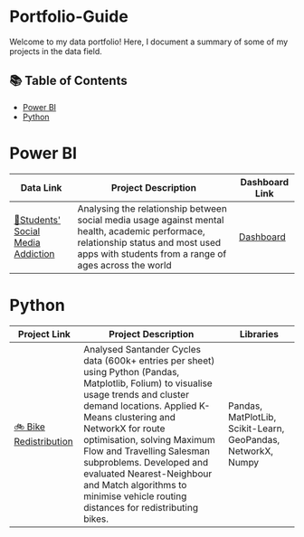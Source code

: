 # Portfolio-Guide
Welcome to my data portfolio! Here, I document a summary of some of my projects in the data field.

## 📚 Table of Contents
- [Power BI](#power-bi)
- [Python](#python)

# Power BI
| Data Link | Project Description | Dashboard Link |
|---------|-------------|-------|
| [📱Students' Social Media Addiction](https://www.kaggle.com/datasets/adilshamim8/social-media-addiction-vs-relationships?resource=download)| Analysing the relationship between social media usage against mental health, academic performace, relationship status and most used apps with students from a range of ages across the world | [Dashboard](https://github.com/maryamzarin/SocialMediaAddiction/blob/main/Dashboard-%20Students'%20Social%20Media%20Addiction%20.pdf)

# Python
| Project Link | Project Description | Libraries |
|---------|-------------|-------|
|[🚲 Bike Redistribution](https://github.com/maryamzarin/Data-Analysis-and-Optimisation-for-bike-sharing/blob/Initial-Data-Analysis/Demand%20for%20all%202020%20data.ipynb) | Analysed Santander Cycles data (600k+ entries per sheet) using Python (Pandas, Matplotlib, Folium) to visualise usage trends and cluster demand locations. Applied K-Means clustering and NetworkX for route optimisation, solving Maximum Flow and Travelling Salesman subproblems. Developed and evaluated Nearest-Neighbour and Match algorithms to minimise vehicle routing distances for redistributing bikes. | Pandas, MatPlotLib, Scikit-Learn, GeoPandas, NetworkX, Numpy 
